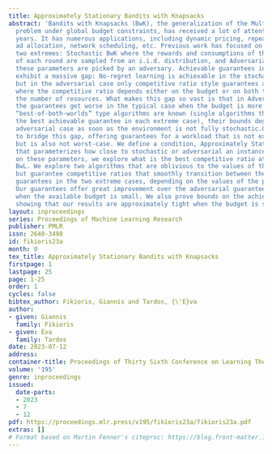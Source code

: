 ```yaml
---
title: Approximately Stationary Bandits with Knapsacks
abstract: 'Bandits with Knapsacks (BwK), the generalization of the Multi-Armed Bandits
  problem under global budget constraints, has received a lot of attention in recent
  years. It has numerous applications, including dynamic pricing, repeated auctions,
  ad allocation, network scheduling, etc. Previous work has focused on one of the
  two extremes: Stochastic BwK where the rewards and consumptions of the resources
  of each round are sampled from an i.i.d. distribution, and Adversarial BwK where
  these parameters are picked by an adversary. Achievable guarantees in the two cases
  exhibit a massive gap: No-regret learning is achievable in the stochastic case,
  but in the adversarial case only competitive ratio style guarantees are achievable,
  where the competitive ratio depends either on the budget or on both the time and
  the number of resources. What makes this gap so vast is that in Adversarial BwK
  the guarantees get worse in the typical case when the budget is more binding. While
  “best-of-both-worlds” type algorithms are known (single algorithms that provide
  the best achievable guarantee in each extreme case), their bounds degrade to the
  adversarial case as soon as the environment is not fully stochastic.Our work aims
  to bridge this gap, offering guarantees for a workload that is not exactly stochastic
  but is also not worst-case. We define a condition, Approximately Stationary BwK,
  that parameterizes how close to stochastic or adversarial an instance is. Based
  on these parameters, we explore what is the best competitive ratio attainable in
  BwL. We explore two algorithms that are oblivious to the values of the parameters
  but guarantee competitive ratios that smoothly transition between the best possible
  guarantees in the two extreme cases, depending on the values of the parameters.
  Our guarantees offer great improvement over the adversarial guarantee, especially
  when the available budget is small. We also prove bounds on the achievable guarantee,
  showing that our results are approximately tight when the budget is small.'
layout: inproceedings
series: Proceedings of Machine Learning Research
publisher: PMLR
issn: 2640-3498
id: fikioris23a
month: 0
tex_title: Approximately Stationary Bandits with Knapsacks
firstpage: 1
lastpage: 25
page: 1-25
order: 1
cycles: false
bibtex_author: Fikioris, Giannis and Tardos, {\'E}va
author:
- given: Giannis
  family: Fikioris
- given: Éva
  family: Tardos
date: 2023-07-12
address: 
container-title: Proceedings of Thirty Sixth Conference on Learning Theory
volume: '195'
genre: inproceedings
issued:
  date-parts:
  - 2023
  - 7
  - 12
pdf: https://proceedings.mlr.press/v195/fikioris23a/fikioris23a.pdf
extras: []
# Format based on Martin Fenner's citeproc: https://blog.front-matter.io/posts/citeproc-yaml-for-bibliographies/
---
```

